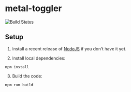 # metal-toggler

[![Build Status](https://travis-ci.org/metal/metal-toggler.svg?branch=master)](https://travis-ci.org/metal/metal-toggler)

## Setup

1. Install a recent release of [NodeJS](https://nodejs.org/en/download/) if you
don't have it yet.

2. Install local dependencies:

```
npm install
```

3. Build the code:

```
npm run build
```
